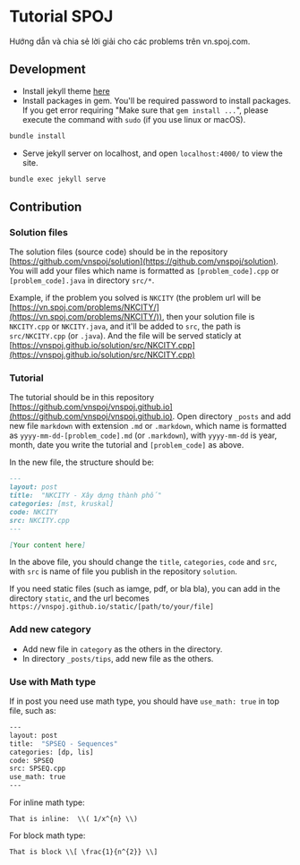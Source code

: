 # Tutorial SPOJ

Hướng dẫn và chia sẻ lời giải cho các problems trên vn.spoj.com.

## Development

+ Install jekyll theme [here](https://jekyllrb.com/)
+ Install packages in gem. You'll be required password to install packages. If you get error requiring "Make sure that `gem install ...`", please execute the command with `sudo` (if you use linux or macOS).
```bash
bundle install
```
+ Serve jekyll server on localhost, and open `localhost:4000/` to view the site.
```bash
bundle exec jekyll serve
```

## Contribution

### Solution files
The solution files (source code) should be in the repository [https://github.com/vnspoj/solution](https://github.com/vnspoj/solution). You will add your files which name is formatted as `[problem_code].cpp` or `[problem_code].java` in directory `src/*`. 


Example, if the problem you solved is `NKCITY` (the problem url will be [https://vn.spoj.com/problems/NKCITY/](https://vn.spoj.com/problems/NKCITY/)), then your solution file is `NKCITY.cpp` or `NKCITY.java`, and it'll be added to `src`, the path is `src/NKCITY.cpp` (or `.java`). And the file will be served staticly at [https://vnspoj.github.io/solution/src/NKCITY.cpp](https://vnspoj.github.io/solution/src/NKCITY.cpp)


### Tutorial
The tutorial should be in this repository [https://github.com/vnspoj/vnspoj.github.io](https://github.com/vnspoj/vnspoj.github.io). Open directory `_posts` and add new file `markdown` with extension `.md` or `.markdown`, which name is formatted as `yyyy-mm-dd-[problem_code].md` (or `.markdown`), with `yyyy-mm-dd` is year, month, date you write the tutorial and `[problem_code]` as above.


In the new file, the structure should be:

```md
---
layout: post
title:  "NKCITY - Xây dựng thành phố"
categories: [mst, kruskal]
code: NKCITY
src: NKCITY.cpp
---

[Your content here]

```

In the above file, you should change the `title`, `categories`, `code` and `src`, with `src` is name of file you publish in the repository `solution`.


If you need static files (such as iamge, pdf, or bla bla), you can add in the directory `static`, and the url becomes `https://vnspoj.github.io/static/[path/to/your/file]`

### Add new category
+ Add new file in `category` as the others in the directory.
+ In directory `_posts/tips`, add new file as the others.

### Use with Math type
If in post you need use math type, you should have `use_math: true` in top file, such as:
```bash
---
layout: post
title:  "SPSEQ - Sequences"
categories: [dp, lis]
code: SPSEQ
src: SPSEQ.cpp
use_math: true
---
```

For inline math type: 
```
That is inline:  \\( 1/x^{n} \\)
```

For block math type: 
```
That is block \\[ \frac{1}{n^{2}} \\]
```